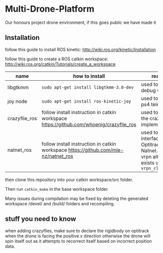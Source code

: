 # Multi-Drone-Platform
Our honours project drone environment, if this goes public we have made it

## Installation

follow this guide to install ROS kinetic: http://wiki.ros.org/kinetic/Installation

follow this guide to create a ROS catkin workspace: http://wiki.ros.org/catkin/Tutorials/create_a_workspace

| name | how to install | reason |
|------|---------------|-------|
| libgtkmm | `sudo apt-get install libgtkmm-3.0-dev` | used to compile debug windows |
| joy node | `sudo apt-get install ros-kinetic-joy` | used to operate ps4 teleop |
| crazyflie_ros | follow install instruction in catkin workspace https://github.com/whoenig/crazyflie_ros | used to operate the crazyflie implementation |
| natnet_ros | follow install instruction in catkin workspace https://github.com/mje-nz/natnet_ros | used to interface with Optitrack Natnet. Note: vrpn alternative exists using `vrpn_client_ros` |

then clone this repository into your catkin workspace/src folder.

Then run `catkin_make` in the base workspace folder.

Many issues during compilation may be fixed by deleting the generated workspace /devel/ and /build/ folders and recompiling.

## stuff you need to know
when adding crazyflies, make sure to declare the rigidbody on optitrack when the drone is facing the positive x direction
otherwise the drone will spin itself out as it attempts to recorrect itself based on incorrect position data.

